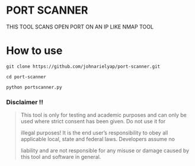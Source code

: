 # PORT SCANNER

THIS TOOL SCANS OPEN PORT ON AN IP LIKE NMAP TOOL



# How to use
```
git clone https://github.com/johnarielyap/port-scanner.git
```

```
cd port-scanner
```

```
python portscanner.py
```



### Disclaimer !!

> This tool is only for testing and academic purposes and can only be used where strict consent has been given. Do not use it for
> 
> illegal purposes! It is the end user’s responsibility to obey all applicable local, state and federal laws. Developers assume no
> 
> liability and are not responsible for any misuse or damage caused by this tool and software in general.
